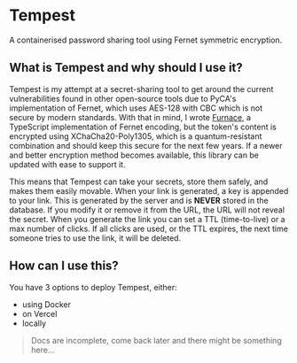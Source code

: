 # Tempest

A containerised password sharing tool using Fernet symmetric encryption.

## What is Tempest and why should I use it?

Tempest is my attempt at a secret-sharing tool to get around the current vulnerabilities found in other open-source tools due to PyCA's implementation of Fernet, which uses AES-128 with CBC which is not secure by modern standards. With that in mind, I wrote [Furnace](https://github.com/mrhrobertson/furnace), a TypeScript implementation of Fernet encoding, but the token's content is encrypted using XChaCha20-Poly1305, which is a quantum-resistant combination and should keep this secure for the next few years. If a newer and better encryption method becomes available, this library can be updated with ease to support it.

This means that Tempest can take your secrets, store them safely, and makes them easily movable. When your link is generated, a key is appended to your link. This is generated by the server and is **NEVER** stored in the database. If you modify it or remove it from the URL, the URL will not reveal the secret. When you generate the link you can set a TTL (time-to-live) or a max number of clicks. If all clicks are used, or the TTL expires, the next time someone tries to use the link, it will be deleted.

## How can I use this?

You have 3 options to deploy Tempest, either:

- using Docker
- on Vercel
- locally

> Docs are incomplete, come back later and there might be something here...
